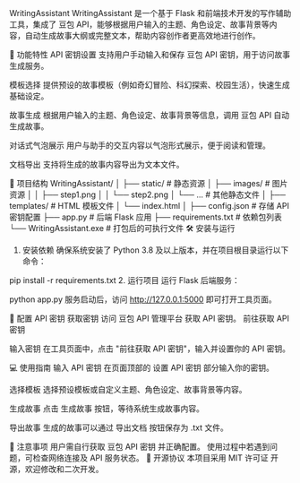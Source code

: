 WritingAssistant
WritingAssistant 是一个基于 Flask 和前端技术开发的写作辅助工具，集成了 豆包 API，能够根据用户输入的主题、角色设定、故事背景等内容，自动生成故事大纲或完整文本，帮助内容创作者更高效地进行创作。

🚀 功能特性
API 密钥设置
支持用户手动输入和保存 豆包 API 密钥，用于访问故事生成服务。

模板选择
提供预设的故事模板（例如奇幻冒险、科幻探索、校园生活），快速生成基础设定。

故事生成
根据用户输入的主题、角色设定、故事背景等信息，调用 豆包 API 自动生成故事。

对话式气泡展示
用户与助手的交互内容以气泡形式展示，便于阅读和管理。

文档导出
支持将生成的故事内容导出为文本文件。

📁 项目结构
WritingAssistant/
│
├── static/             # 静态资源
│   ├── images/         # 图片资源
│   │   ├── step1.png
│   │   └── step2.png
│   └── ...             # 其他静态文件
│
├── templates/          # HTML 模板文件
│   └── index.html
│
├── config.json         # 存储 API 密钥配置
├── app.py              # 后端 Flask 应用
├── requirements.txt    # 依赖包列表
└── WritingAssistant.exe # 打包后的可执行文件
🛠️ 安装与运行
1. 安装依赖
确保系统安装了 Python 3.8 及以上版本，并在项目根目录运行以下命令：

pip install -r requirements.txt
2. 运行项目
运行 Flask 后端服务：

python app.py
服务启动后，访问 http://127.0.0.1:5000 即可打开工具页面。

🔑 配置 API 密钥
获取密钥
访问 豆包 API 管理平台 获取 API 密钥。
前往获取 API 密钥

输入密钥
在工具页面中，点击 "前往获取 API 密钥"，输入并设置你的 API 密钥。

💻 使用指南
输入 API 密钥
在页面顶部的 设置 API 密钥 部分输入你的密钥。

选择模板
选择预设模板或自定义主题、角色设定、故事背景等内容。

生成故事
点击 生成故事 按钮，等待系统生成故事内容。

导出故事
生成的故事可以通过 导出文档 按钮保存为 .txt 文件。

📝 注意事项
用户需自行获取 豆包 API 密钥 并正确配置。
使用过程中若遇到问题，可检查网络连接及 API 服务状态。
📄 开源协议
本项目采用 MIT 许可证 开源，欢迎修改和二次开发。

